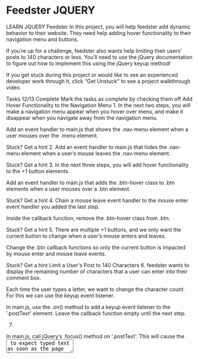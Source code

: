 # Feedster JQUERY
LEARN JQUERY
Feedster
In this project, you will help feedster add dynamic behavior to their website. They need help adding hover functionality to their navigation menu and buttons.

If you’re up for a challenge, feedster also wants help limiting their users’ posts to 140 characters or less. You’ll need to use the jQuery documentation to figure out how to implement this using the jQuery keyup method!

If you get stuck during this project or would like to see an experienced developer work through it, click “Get Unstuck“ to see a project walkthrough video.

Tasks
12/13 Complete
Mark the tasks as complete by checking them off
Add Hover Functionality to the Navigation Menu
1.
In the next two steps, you will make a navigation menu appear when you hover over menu, and make it disappear when you navigate away from the navigation menu.

Add an event handler to main.js that shows the .nav-menu element when a user mouses over the .menu element.


Stuck? Get a hint
2.
Add an event handler to main.js that hides the .nav-menu element when a user’s mouse leaves the .nav-menu element.


Stuck? Get a hint
3.
In the next three steps, you will add hover functionality to the +1 button elements.

Add an event handler to main.js that adds the .btn-hover class to .btn elements when a user mouses over a .btn element.


Stuck? Get a hint
4.
Chain a mouse leave event handler to the mouse enter event handler you added the last step.

Inside the callback function, remove the .btn-hover class from .btn.


Stuck? Get a hint
5.
There are multiple +1 buttons, and we only want the current button to change when a user’s mouse enters and leaves.

Change the .btn callback functions so only the current button is impacted by mouse enter and mouse leave events.


Stuck? Get a hint
Limit a User's Post to 140 Characters
6.
feedster wants to display the remaining number of characters that a user can enter into their comment box.

Each time the user types a letter, we want to change the character count. For this we can use the keyup event listener.

In main.js, use the .on() method to add a keyup event listener to the '.postText' element. Leave the callback function empty until the next step.

7.
In main.js, call jQuery’s .focus() method on '.postText'. This will cause the <textarea> to expect typed text as soon as the page loads.

8.
After each keyup event, we want to count the number of characters in the new post.

Add an event argument to the keyup event listener’s callback function.

Inside the callback function, declare a variable called post and set it equal to $(event.currentTarget).val(). This will set post equal to the string inside the .postText element.

9.
Now let’s use a bit of JavaScript and math to determine the number of characters a user has left for their comment.

Under the post variable, declare another variable called remaining and set it to 140 minus the length of post.


Stuck? Get a hint
10.
Now that we know how many characters the user has left, we need to update that number in the HTML.

Still in the keyup callback function, add the following jQuery code.

$('.characters').html(remaining);
The code above will update the number of characters remaining.

Run the code and try typing a new post. You should see the character number change after each keystroke.

11.
To finish, let’s make the '.wordcount' message turn red if the user runs out of characters. To do this, we will use a simple if/else statement.

Under the remaining variable declaration, add an if statement with a condition of remaining <=0. If remaining is less than or equal to 0, use the addClass method to give '.wordcount' a class of 'red'.

12.
Finally, add an else statement to the if condition you just created. If the value of remaining is above 0, remove the 'red' class from '.wordcount'.

13.
Now try it out! Type a message and go over the 140 character count limit to see the message turn red.

Then shorten the message and the word count message should return to black.
